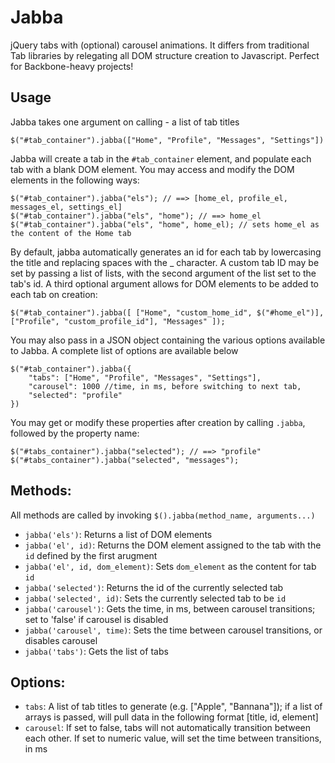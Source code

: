 Jabba
=====

jQuery tabs with (optional) carousel animations. It differs from traditional Tab libraries by relegating all DOM structure creation to Javascript. Perfect for Backbone-heavy projects!

Usage
-----

Jabba takes one argument on calling - a list of tab titles

    $("#tab_container").jabba(["Home", "Profile", "Messages", "Settings"])

Jabba will create a tab in the `#tab_container` element, and populate each tab with a blank DOM element. You may access and modify the DOM elements in the following ways:

    $("#tab_container").jabba("els"); // ==> [home_el, profile_el, messages_el, settings_el]
    $("#tab_container").jabba("els", "home"); // ==> home_el
    $("#tab_container").jabba("els", "home", home_el); // sets home_el as the content of the Home tab

By default, jabba automatically generates an id for each tab by lowercasing the title and replacing spaces with the _ character. A custom tab ID may be set by passing a list of lists, with the second argument of the list set to the tab's id. A third optional argument allows for DOM elements to be added to each tab on creation:

    $("#tab_container").jabba([ ["Home", "custom_home_id", $("#home_el")], ["Profile", "custom_profile_id"], "Messages" ]);

You may also pass in a JSON object containing the various options available to Jabba. A complete list of options are available below

    $("#tab_container").jabba({
        "tabs": ["Home", "Profile", "Messages", "Settings"],
        "carousel": 1000 //time, in ms, before switching to next tab,
        "selected": "profile"
    })

You may get or modify these properties after creation by calling `.jabba`, followed by the property name:

    $("#tabs_container").jabba("selected"); // ==> "profile"
    $("#tabs_container").jabba("selected", "messages");

Methods:
-------

All methods are called by invoking `$().jabba(method_name, arguments...)`

- `jabba('els')`: Returns a list of DOM elements
- `jabba('el', id)`: Returns the DOM element assigned to the tab with the `id` defined by the first arugment
- `jabba('el', id, dom_element)`: Sets `dom_element` as the content for tab `id`
- `jabba('selected')`: Returns the id of the currently selected tab
- `jabba('selected', id)`: Sets the currently selected tab to be `id`
- `jabba('carousel')`: Gets the time, in ms, between carousel transitions; set to 'false' if carousel is disabled
- `jabba('carousel', time)`: Sets the time between carousel transitions, or disables carousel
- `jabba('tabs')`: Gets the list of tabs

Options:
--------
- `tabs`: A list of tab titles to generate (e.g. ["Apple", "Bannana"]); if a list of arrays is passed, will pull data in the following format [title, id, element]
- `carousel`: If set to false, tabs will not automatically transition between each other. If set to numeric value, will set the time between transitions, in ms
